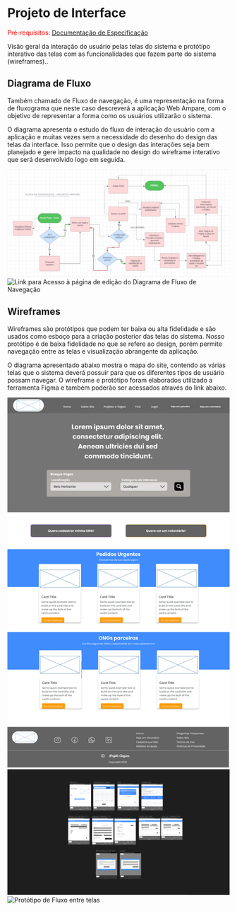 # Projeto de Interface

<span style="color:red">Pré-requisitos: <a href="2-Especificação do Projeto.md"> Documentação de Especificação</a></span>

Visão geral da interação do usuário pelas telas do sistema e protótipo interativo das telas com as funcionalidades que fazem parte do sistema (wireframes).</a>.

## Diagrama de Fluxo

Também chamado de Fluxo de navegação, é uma representação na forma de fluxograma que neste caso descreverá a aplicação Web Ampare, com o objetivo de representar a forma como os usuários utilizarão o sistema.

O diagrama apresenta o estudo do fluxo de interação do usuário com a aplicação e muitas vezes sem a necessidade do desenho do design das telas da interface. Isso permite que o design das interações seja bem planejado e gere impacto na qualidade no design do wireframe interativo que será desenvolvido logo em seguida.

![Diagrama de Fluxo de Navegação](img/diagrama-fluxo-navegacao.jpg)
![Link para Acesso à página de edição do Diagrama de Fluxo de Navegação](https://lucid.app/lucidchart/5e8b4f08-fd83-4154-a9a0-679ea5f29872/edit?invitationId=inv_57250cf7-ee13-4c6c-b6c5-4aba1e6593ed&page=0_0#)

## Wireframes

Wireframes são protótipos que podem ter baixa ou alta fidelidade e são usados como esboço para a criação posterior das telas do sistema. Nosso protótipo é de baixa fidelidade no que se refere ao design, porém permite navegação entre as telas e visualização abrangente da aplicação.

O diagrama apresentado abaixo mostra o mapa do site, contendo as várias telas que o sistema deverá possuir para que os diferentes tipos de usuário possam navegar. O wireframe e protótipo foram elaborados utilizado a ferramenta Figma e também poderão ser acessados através do link abaixo.

![Wireframe Home Page](<img/HOME%20(1).png>)
![Wireframe contendo demais telas](img/telas%20restantes.png)
![Protótipo de Fluxo entre telas](https://www.figma.com/file/W7buGia0YncI48JkA7DirP/Site-%7C-AMPARE?type=design&node-id=317-210930&mode=design&t=sYIKAzHoyihXtkGa-0)
